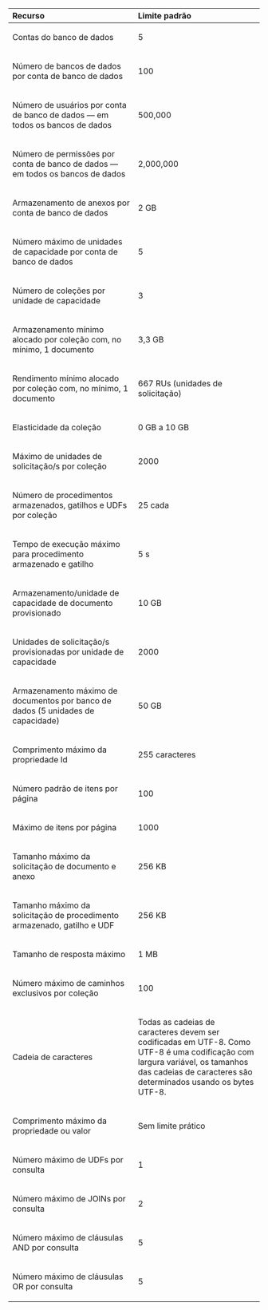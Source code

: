 <table>
<colgroup>
<col width="50%" />
<col width="50%" />
</colgroup>
<thead>
<tr class="header">
<th align="left">Recurso</th>
<th align="left">Limite padrão</th>
</tr>
</thead>
<tbody>
<tr class="odd">
<td align="left"><p>Contas do banco de dados</p></td>
<td align="left"><p>5</p></td>
</tr>
<tr class="even">
<td align="left"><p>Número de bancos de dados por conta de banco de dados</p></td>
<td align="left"><p>100</p></td>
</tr>
<tr class="odd">
<td align="left"><p>Número de usuários por conta de banco de dados — em todos os bancos de dados</p></td>
<td align="left"><p>500,000</p></td>
</tr>
<tr class="even">
<td align="left"><p>Número de permissões por conta de banco de dados — em todos os bancos de dados</p></td>
<td align="left"><p>2,000,000</p></td>
</tr>
<tr class="odd">
<td align="left"><p>Armazenamento de anexos por conta de banco de dados</p></td>
<td align="left"><p>2 GB</p></td>
</tr>
<tr class="even">
<td align="left"><p>Número máximo de unidades de capacidade por conta de banco de dados</p></td>
<td align="left"><p>5</p></td>
</tr>
<tr class="odd">
<td align="left"><p>Número de coleções por unidade de capacidade</p></td>
<td align="left"><p>3</p></td>
</tr>
<tr class="even">
<td align="left"><p>Armazenamento mínimo alocado por coleção com, no mínimo, 1 documento</p></td>
<td align="left"><p>3,3 GB</p></td>
</tr>
<tr class="odd">
<td align="left"><p>Rendimento mínimo alocado por coleção com, no mínimo, 1 documento</p></td>
<td align="left"><p>667 RUs (unidades de solicitação)</p></td>
</tr>
<tr class="even">
<td align="left"><p>Elasticidade da coleção</p></td>
<td align="left"><p>0 GB a 10 GB</p></td>
</tr>
<tr class="odd">
<td align="left"><p>Máximo de unidades de solicitação/s por coleção</p></td>
<td align="left"><p>2000</p></td>
</tr>
<tr class="even">
<td align="left"><p>Número de procedimentos armazenados, gatilhos e UDFs por coleção</p></td>
<td align="left"><p>25 cada</p></td>
</tr>
<tr class="odd">
<td align="left"><p>Tempo de execução máximo para procedimento armazenado e gatilho</p></td>
<td align="left"><p>5 s</p></td>
</tr>
<tr class="even">
<td align="left"><p>Armazenamento/unidade de capacidade de documento provisionado</p></td>
<td align="left"><p>10 GB</p></td>
</tr>
<tr class="odd">
<td align="left"><p>Unidades de solicitação/s provisionadas por unidade de capacidade</p></td>
<td align="left"><p>2000</p></td>
</tr>
<tr class="even">
<td align="left"><p>Armazenamento máximo de documentos por banco de dados (5 unidades de capacidade)</p></td>
<td align="left"><p>50 GB</p></td>
</tr>
<tr class="odd">
<td align="left"><p>Comprimento máximo da propriedade Id</p></td>
<td align="left"><p>255 caracteres</p></td>
</tr>
<tr class="even">
<td align="left"><p>Número padrão de itens por página</p></td>
<td align="left"><p>100</p></td>
</tr>
<tr class="odd">
<td align="left"><p>Máximo de itens por página</p></td>
<td align="left"><p>1000</p></td>
</tr>
<tr class="even">
<td align="left"><p>Tamanho máximo da solicitação de documento e anexo</p></td>
<td align="left"><p>256 KB</p></td>
</tr>
<tr class="odd">
<td align="left"><p>Tamanho máximo da solicitação de procedimento armazenado, gatilho e UDF</p></td>
<td align="left"><p>256 KB</p></td>
</tr>
<tr class="even">
<td align="left"><p>Tamanho de resposta máximo</p></td>
<td align="left"><p>1 MB</p></td>
</tr>
<tr class="odd">
<td align="left"><p>Número máximo de caminhos exclusivos por coleção</p></td>
<td align="left"><p>100</p></td>
</tr>
<tr class="even">
<td align="left"><p>Cadeia de caracteres</p></td>
<td align="left"><p>Todas as cadeias de caracteres devem ser codificadas em UTF-8. Como UTF-8 é uma codificação com largura variável, os tamanhos das cadeias de caracteres são determinados usando os bytes UTF-8.</p></td>
</tr>
<tr class="odd">
<td align="left"><p>Comprimento máximo da propriedade ou valor</p></td>
<td align="left"><p>Sem limite prático</p></td>
</tr>
<tr class="even">
<td align="left"><p>Número máximo de UDFs por consulta</p></td>
<td align="left"><p>1</p></td>
</tr>
<tr class="odd">
<td align="left"><p>Número máximo de JOINs por consulta</p></td>
<td align="left"><p>2</p></td>
</tr>
<tr class="even">
<td align="left"><p>Número máximo de cláusulas AND por consulta</p></td>
<td align="left"><p>5</p></td>
</tr>
<tr class="odd">
<td align="left"><p>Número máximo de cláusulas OR por consulta</p></td>
<td align="left"><p>5</p></td>
</tr>
</tbody>
</table>



